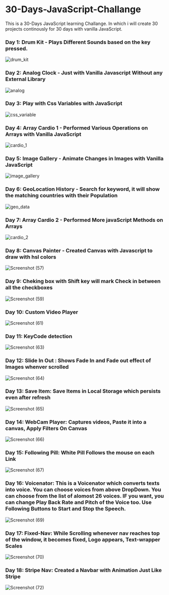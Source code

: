 # 30-Days-JavaScript-Challange
This is a 30-Days JavaScript learning Challange.
In which i will create 30 projects continously for 30 days with vanilla JavaScript.


### Day 1: Drum Kit - Plays Different Sounds based on the key pressed.

![drum_kit](https://github.com/amansharma8194/30-Days-JavaScript-Challange/assets/95268373/25fcbcf9-d6cc-47ce-91ee-50da0929bc0e)

### Day 2: Analog Clock - Just with Vanilla Javascript Without any External Library

![analog](https://github.com/amansharma8194/30-Days-JavaScript-Challange/assets/95268373/1efa9c6c-95dd-4f91-958d-e2099f026459)
### Day 3: Play with Css Variables with JavaScript

![css_variable](https://github.com/amansharma8194/30-Days-JavaScript-Challange/assets/95268373/7f1377f8-131f-49ce-9362-ad65e35bcf90)

### Day 4: Array Cardio 1 - Performed Various Operations on Arrays with Vanilla JavaScript

![cardio_1](https://github.com/amansharma8194/30-Days-JavaScript-Challange/assets/95268373/1a637e21-8589-4ff1-ae32-6ca7c650c478)

### Day 5: Image Gallery - Animate Changes in Images with Vanilla JavaScript

![image_gallery](https://github.com/amansharma8194/30-Days-JavaScript-Challange/assets/95268373/14c10642-3d61-4693-b1ac-eb534bab8cf9)

### Day 6: GeoLocation History - Search for keyword, it will show the matching countries with their Population

![geo_data](https://github.com/amansharma8194/30-Days-JavaScript-Challange/assets/95268373/510b2e3a-30e7-4754-93c0-c05815520eb0)

### Day 7: Array Cardio 2 - Performed More javaScript Methods on Arrays

![cardio_2](https://github.com/amansharma8194/30-Days-JavaScript-Challange/assets/95268373/310b3232-f876-452a-9a69-eb289383daef)

### Day 8: Canvas Painter - Created Canvas with Javascript to draw with hsl colors

![Screenshot (57)](https://github.com/amansharma8194/30-Days-JavaScript-Challange/assets/95268373/91a615b3-05c7-40a0-9228-2146763b76c8)

### Day 9: Cheking box with Shift key will mark Check in between all the checkboxes

![Screenshot (59)](https://github.com/amansharma8194/30-Days-JavaScript-Challange/assets/95268373/347bfc5c-48da-4646-a113-2a8d9cc800cd)

### Day 10: Custom Video Player

![Screenshot (61)](https://github.com/amansharma8194/30-Days-JavaScript-Challange/assets/95268373/080091ff-16c2-46f9-8145-32ebceac97c0)

### Day 11: KeyCode detection

![Screenshot (63)](https://github.com/amansharma8194/30-Days-JavaScript-Challange/assets/95268373/7c8e06fd-b9d8-486a-8f15-5cadcb051901)

### Day 12: Slide In Out : Shows Fade In and Fade out effect of Images whenver scrolled

![Screenshot (64)](https://github.com/amansharma8194/30-Days-JavaScript-Challange/assets/95268373/1b06a732-eb9e-4b01-839d-8ccab14a8b63)

### Day 13: Save Item: Save Items in Local Storage which persists even after refresh

![Screenshot (65)](https://github.com/amansharma8194/30-Days-JavaScript-Challange/assets/95268373/8104f56f-7059-47f7-8a33-6efafa9b604b)

### Day 14: WebCam Player: Captures videos, Paste it into a canvas, Apply Filters On Canvas

![Screenshot (66)](https://github.com/amansharma8194/30-Days-JavaScript-Challange/assets/95268373/984ecf6a-b8fe-409c-bd1b-476e74071f64)

### Day 15: Following Pill: White Pill Follows the mouse on each Link

![Screenshot (67)](https://github.com/amansharma8194/30-Days-JavaScript-Challange/assets/95268373/64be2071-ed1a-4fa0-95c4-16a95c462def)

### Day 16: Voicenator:  This is a Voicenator which converts texts into voice. You can choose voices from above DropDown. You can choose from the list of alomost 26 voices. IF you want, you can change Play Back Rate and Pitch of the Voice too. Use Following Buttons to Start and Stop the Speech.

![Screenshot (69)](https://github.com/amansharma8194/30-Days-JavaScript-Challange/assets/95268373/b9568603-97f4-46c0-8ef6-f052c2689223)

### Day 17: Fixed-Nav: While Scrolling whenever nav reaches top of the window, it becomes fixed, Logo appears, Text-wrapper Scales

![Screenshot (70)](https://github.com/amansharma8194/30-Days-JavaScript-Challange/assets/95268373/2e81944c-b597-4024-ad5f-e5de977294f8)

### Day 18: Stripe Nav: Created a Navbar with Animation Just Like Stripe 

![Screenshot (72)](https://github.com/amansharma8194/30-Days-JavaScript-Challange/assets/95268373/857fbca5-74b8-4eb7-9d09-43745e39254f)

